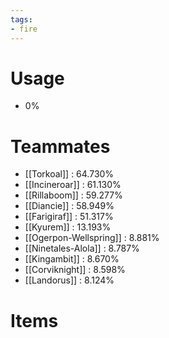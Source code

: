 ```yaml
---
tags:
- fire
---
```

# Usage
- 0%
# Teammates
- [[Torkoal]] : 64.730%
- [[Incineroar]] : 61.130%
- [[Rillaboom]] : 59.277%
- [[Diancie]] : 58.949%
- [[Farigiraf]] : 51.317%
- [[Kyurem]] : 13.193%
- [[Ogerpon-Wellspring]] : 8.881%
- [[Ninetales-Alola]] : 8.787%
- [[Kingambit]] : 8.670%
- [[Corviknight]] : 8.598%
- [[Landorus]] : 8.124%
# Items